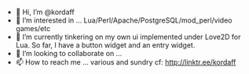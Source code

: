 - 👋 Hi, I’m @kordaff
- 👀 I’m interested in ... Lua/Perl/Apache/PostgreSQL/mod_perl/video games/etc
- 🌱 I’m currently tinkering on my own ui implemented under Love2D for Lua.  So far, I have a button widget and an entry widget.
- 💞️ I’m looking to collaborate on ...
- 📫 How to reach me ... various and sundry cf: http://linktr.ee/kordaff

<!---
kordaff/kordaff is a ✨ special ✨ repository because its `README.md` (this file) appears on your GitHub profile.
You can click the Preview link to take a look at your changes.
--->
